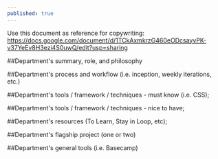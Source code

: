 ```yaml
---
published: true
---
```



Use this document as reference for copywriting: 
https://docs.google.com/document/d/1TCkAxmkrzG460eODcsayvPK-v37YeEv8H3ezi4S0uwQ/edit?usp=sharing

##Department's summary, role, and philosophy

##Department's process and workflow (i.e. inception, weekly iterations, etc.)

##Department's tools / framework / techniques - must know (i.e. CSS);

##Department's tools / framework / techniques - nice to have;

##Department's resources (To Learn, Stay in Loop, etc); 

##Department's flagship project (one or two)

##Department's general tools (i.e. Basecamp)